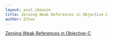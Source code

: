 ```yaml
---
layout: post_ibeacon
title: Zeroing Weak References in Objective-C
author: Ethan
---
```


[Zeroing Weak References in Objective-C](http://mikeash.com/pyblog/friday-qa-2010-07-16-zeroing-weak-references-in-objective-c.html)